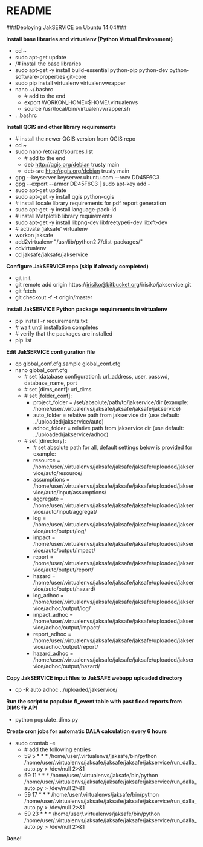 # README #
###Deploying JakSERVICE on Ubuntu 14.04###

**Install base libraries and virtualenv (Python Virtual Environment)**

* cd ~
* sudo apt-get update
* /# install the base libraries
* sudo apt-get -y install build-essential python-pip python-dev python-software-properties git-core
* sudo pip install virtualenv virtualenvwrapper
* nano ~/.bashrc
    * \# add to the end
    * export WORKON_HOME=$HOME/.virtualenvs
    * source /usr/local/bin/virtualenvwrapper.sh
* . .bashrc


**Install QGIS and other library requirements**

* \# install the newer QGIS version from QGIS repo
* cd ~
* sudo nano /etc/apt/sources.list
    * \# add to the end
    * deb http://qgis.org/debian trusty main
    * deb-src http://qgis.org/debian trusty main
* gpg --keyserver keyserver.ubuntu.com --recv DD45F6C3
* gpg --export --armor DD45F6C3 | sudo apt-key add -
* sudo apt-get update
* sudo apt-get -y install qgis python-qgis
* \# install locale library requirements for pdf report generation
* sudo apt-get -y install language-pack-id
* \# install Matplotlib library requirements
* sudo apt-get -y install libpng-dev libfreetype6-dev libxft-dev
* \# activate ‘jaksafe’ virtualenv
* workon jaksafe
* add2virtualenv "/usr/lib/python2.7/dist-packages/"
* cdvirtualenv
* cd jaksafe/jaksafe/jakservice

**Configure JakSERVICE repo (skip if already completed)**

* git init
* git remote add origin https://irisiko@bitbucket.org/irisiko/jakservice.git
* git fetch
* git checkout -f -t origin/master

**install JakSERVICE Python package requirements in virtualenv**

* pip install -r requirements.txt
* \# wait until installation completes
* \# verify that the packages are installed
* pip list

**Edit JakSERVICE configuration file**

* cp global_conf.cfg.sample global_conf.cfg
* nano global_conf.cfg
    * \# set [database configuration]: url_address, user, passwd, database_name, port
    * \# set [dims_conf]: url_dims
    * \# set [folder_conf]:
        * project_folder = /set/absolute/path/to/jakservice/dir (example: /home/user/.virtualenvs/jaksafe/jaksafe/jaksafe/jakservice)
        * auto_folder = relative path from jakservice dir (use default: ../uploaded/jakservice/auto)
        * adhoc_folder = relative path from jakservice dir (use default: ../uploaded/jakservice/adhoc)
    * \# set [directory]:
        * \# set absolute path for all, default settings below is provided for example:
        * resource = /home/user/.virtualenvs/jaksafe/jaksafe/jaksafe/uploaded/jakservice/auto/resource/
        * assumptions = /home/user/.virtualenvs/jaksafe/jaksafe/jaksafe/uploaded/jakservice/auto/input/assumptions/
        * aggregate = /home/user/.virtualenvs/jaksafe/jaksafe/jaksafe/uploaded/jakservice/auto/input/aggregat/
        * log = /home/user/.virtualenvs/jaksafe/jaksafe/jaksafe/uploaded/jakservice/auto/output/log/
        * impact = /home/user/.virtualenvs/jaksafe/jaksafe/jaksafe/uploaded/jakservice/auto/output/impact/
        * report = /home/user/.virtualenvs/jaksafe/jaksafe/jaksafe/uploaded/jakservice/auto/output/report/
        * hazard = /home/user/.virtualenvs/jaksafe/jaksafe/jaksafe/uploaded/jakservice/auto/output/hazard/
        * log_adhoc = /home/user/.virtualenvs/jaksafe/jaksafe/jaksafe/uploaded/jakservice/adhoc/output/log/
        * impact_adhoc = /home/user/.virtualenvs/jaksafe/jaksafe/jaksafe/uploaded/jakservice/adhoc/output/impact/
        * report_adhoc = /home/user/.virtualenvs/jaksafe/jaksafe/jaksafe/uploaded/jakservice/adhoc/output/report/
        * hazard_adhoc = /home/user/.virtualenvs/jaksafe/jaksafe/jaksafe/uploaded/jakservice/adhoc/output/hazard/

**Copy JakSERVICE input files to JakSAFE webapp uploaded directory**

* cp -R auto adhoc ../uploaded/jakservice/

**Run the script to populate fl_event table with past flood reports from DIMS flr API**

* python populate_dims.py

**Create cron jobs for automatic DALA calculation every 6 hours**

* sudo crontab -e
    * \# add the following entries
    * 59 5 * * * /home/user/.virtualenvs/jaksafe/bin/python /home/user/.virtualenvs/jaksafe/jaksafe/jaksafe/jakservice/run_dalla_auto.py > /dev/null 2>&1
    * 59 11 * * * /home/user/.virtualenvs/jaksafe/bin/python /home/user/.virtualenvs/jaksafe/jaksafe/jaksafe/jakservice/run_dalla_auto.py > /dev/null 2>&1
    * 59 17 * * * /home/user/.virtualenvs/jaksafe/bin/python /home/user/.virtualenvs/jaksafe/jaksafe/jaksafe/jakservice/run_dalla_auto.py > /dev/null 2>&1
    * 59 23 * * * /home/user/.virtualenvs/jaksafe/bin/python /home/user/.virtualenvs/jaksafe/jaksafe/jaksafe/jakservice/run_dalla_auto.py > /dev/null 2>&1

**Done!**